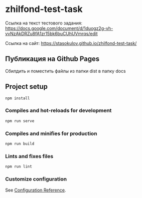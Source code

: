 # zhilfond-test-task

Ссылка на текст тестового задания: https://docs.google.com/document/d/1duogz2g-vh-vvNzAkDRZu8fA1zr15bk6buCUhUVmrqs/edit

Ссылка на сайт: https://stasokulov.github.io/zhilfond-test-task/

## Публикация на Github Pages

Сбилдить и поместить файлы из папки dist в папку docs

## Project setup
```
npm install
```

### Compiles and hot-reloads for development
```
npm run serve
```

### Compiles and minifies for production
```
npm run build
```

### Lints and fixes files
```
npm run lint
```

### Customize configuration
See [Configuration Reference](https://cli.vuejs.org/config/).

